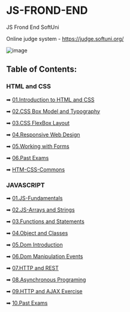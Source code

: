 # JS-FROND-END
JS Frond End SoftUni

Online judge system - https://judge.softuni.org/ 

![image](https://user-images.githubusercontent.com/68993494/185683680-bcfefe65-88fb-4192-b0b2-ff9130c39487.png)

## Table of Contents:

### HTML and CSS

➡ [01.Introduction to HTML and CSS](https://github.com/GeorgiDN/JS-FROND-END/tree/main/01.Introduction%20to%20HTML%20anhttps://github.com/GeorgiDN/JS-FROND-END/tree/main/HTML-CSS/01-Introduction-to-HTML-and-CSS)

➡ [02.CSS Box Model and Typography](https://github.com/GeorgiDN/JS-FROND-END/tree/main/HTML-CSS/02-CSS-Box-Model-And-Typography)

➡ [03.CSS FlexBox Layout](https://github.com/GeorgiDN/JS-FROND-END/tree/main/HTML-CSS/03-CSS-Layout-Flexbox/Flex-Solutions-Judge)

➡ [04.Responsive Web Design](https://github.com/GeorgiDN/JS-FROND-END/tree/main/HTML-CSS/04-Responsive-Web-Design)

➡ [05.Working with Forms](https://github.com/GeorgiDN/JS-FROND-END/tree/main/HTML-CSS/05-Working-with-Forms)

➡ [06.Past Exams](https://github.com/GeorgiDN/JS-FROND-END/tree/main/HTML-CSS/Past-exams)

➡ [HTM-CSS-Commons](https://github.com/GeorgiDN/JS-FROND-END/tree/main/HTML-CSS/HTML-CSS-Commons)

### JAVASCRIPT
➡ [01.JS-Fundamentals](https://github.com/GeorgiDN/JS-FROND-END/tree/main/JAVASCRIPT/01-js-fundamentals)

➡ [02.JS-Arrays and Strings](https://github.com/GeorgiDN/JS-FROND-END/tree/main/JAVASCRIPT/02-jsArraysAndStrings/Lab)

➡ [03.Functions and Statements](https://github.com/GeorgiDN/JS-FROND-END/tree/main/JAVASCRIPT/03-functionsAndStatements/Exercise)

➡ [04.Object and Classes](https://github.com/GeorgiDN/JS-FROND-END/tree/main/JAVASCRIPT/04-objectAndClasses)

➡ [05.Dom Introduction](https://github.com/GeorgiDN/JS-FROND-END/tree/main/JAVASCRIPT/05.Dom-Introduction)

➡ [06.Dom Manipulation Events](https://github.com/GeorgiDN/JS-FROND-END/tree/main/JAVASCRIPT/06.Dom-Manipulation-Events)

➡ [07.HTTP and REST](https://github.com/GeorgiDN/JS-FROND-END/tree/main/JAVASCRIPT/07.HTTP-and-Rest)

➡ [08.Asynchronous Programing](https://github.com/GeorgiDN/JS-FROND-END/tree/main/JAVASCRIPT/08.Asynchronous-Programming)

➡ [09.HTTP and AJAX Exercise](https://github.com/GeorgiDN/JS-FROND-END/tree/main/JAVASCRIPT/09.HTTP-and-AJAX-Exercise)

➡ [10.Past Exams](https://github.com/GeorgiDN/JS-FROND-END/tree/main/JAVASCRIPT/Past-exams)







